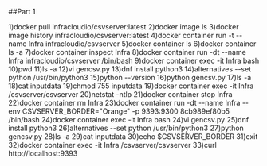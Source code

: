 ##Part 1

1)docker pull infracloudio/csvserver:latest
2)docker image ls
3)docker image history infracloudio/csvserver:latest
4)docker container run -t --name Infra infracloudio/csvserver
5)docker container ls
6)docker container ls -a
7)docker container inspect Infra
8)docker container run -dt --name Infra infracloudio/csvserver /bin/bash
9)docker container exec -it Infra bash
10)pwd
11)ls -a
12)vi gencsv.py
13)dnf install python3
14)alternatives --set python /usr/bin/python3
15)python --version
16)python gencsv.py
17)ls -a
18)cat inputdata
19)chmod 755 inputdata
19)docker container exec -it Infra /csvserver/csvserver
20)netstat -ntlp
21)docker container stop Infra
22)docker container rm Infra
23)docker container run -dt --name Infra --env CSVSERVER_BORDER="Orange" -p 9393:9300 8cb989ef80b5 /bin/bash
24)docker container exec -it Infra bash
24)vi gencsv.py
25)dnf install python3
26)alternatives --set python /usr/bin/python3
27)python gencsv.py
28)ls -a
29)cat inputdata
30)echo $CSVSERVER_BORDER
31)exit
32)docker container exec -it Infra /csvserver/csvserver
33)curl http://localhost:9393

